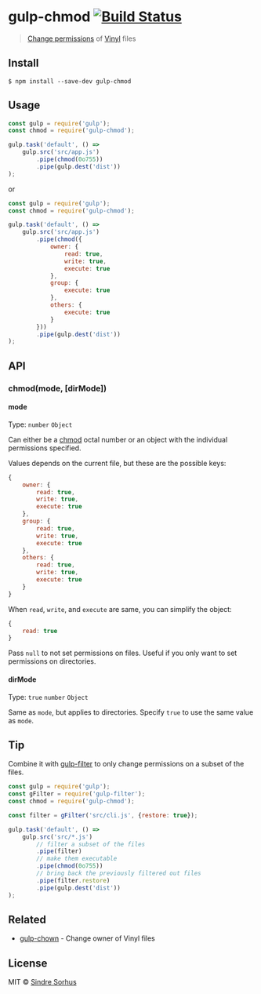 # gulp-chmod [![Build Status](https://travis-ci.org/sindresorhus/gulp-chmod.svg?branch=master)](https://travis-ci.org/sindresorhus/gulp-chmod)

> [Change permissions](https://en.wikipedia.org/wiki/Chmod) of [Vinyl](https://github.com/gulpjs/vinyl) files


## Install

```
$ npm install --save-dev gulp-chmod
```


## Usage

```js
const gulp = require('gulp');
const chmod = require('gulp-chmod');

gulp.task('default', () =>
	gulp.src('src/app.js')
		.pipe(chmod(0o755))
		.pipe(gulp.dest('dist'))
);
```

or

```js
const gulp = require('gulp');
const chmod = require('gulp-chmod');

gulp.task('default', () =>
	gulp.src('src/app.js')
		.pipe(chmod({
			owner: {
				read: true,
				write: true,
				execute: true
			},
			group: {
				execute: true
			},
			others: {
				execute: true
			}
		}))
		.pipe(gulp.dest('dist'))
);
```


## API

### chmod(mode, [dirMode])

#### mode

Type: `number` `Object`

Can either be a [chmod](http://ss64.com/bash/chmod.html) octal number or an object with the individual permissions specified.

Values depends on the current file, but these are the possible keys:

```js
{
	owner: {
		read: true,
		write: true,
		execute: true
	},
	group: {
		read: true,
		write: true,
		execute: true
	},
	others: {
		read: true,
		write: true,
		execute: true
	}
}
```

When `read`, `write`, and `execute` are same, you can simplify the object:

```js
{
	read: true
}
```

Pass `null` to not set permissions on files. Useful if you only want to set permissions on directories.

#### dirMode

Type: `true` `number` `Object`

Same as `mode`, but applies to directories. Specify `true` to use the same value as `mode`.


## Tip

Combine it with [gulp-filter](https://github.com/sindresorhus/gulp-filter) to only change permissions on a subset of the files.

```js
const gulp = require('gulp');
const gFilter = require('gulp-filter');
const chmod = require('gulp-chmod');

const filter = gFilter('src/cli.js', {restore: true});

gulp.task('default', () =>
	gulp.src('src/*.js')
		// filter a subset of the files
		.pipe(filter)
		// make them executable
		.pipe(chmod(0o755))
		// bring back the previously filtered out files
		.pipe(filter.restore)
		.pipe(gulp.dest('dist'))
);
```


## Related

- [gulp-chown](https://github.com/sindresorhus/gulp-chown) - Change owner of Vinyl files


## License

MIT © [Sindre Sorhus](https://sindresorhus.com)
